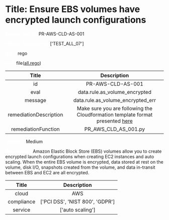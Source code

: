 



# Title: Ensure EBS volumes have encrypted launch configurations


***<font color="white">Master Test Id:</font>*** PR-AWS-CLD-AS-001

***<font color="white">Master Snapshot Id:</font>*** ['TEST_ALL_07']

***<font color="white">type:</font>*** rego

***<font color="white">rule:</font>*** file([all.rego])  
  
  
  
  

|Title|Description|
| :---: | :---: |
|id|PR-AWS-CLD-AS-001|
|eval|data.rule.as_volume_encrypted|
|message|data.rule.as_volume_encrypted_err|
|remediationDescription|Make sure you are following the Cloudformation template format presented <a href='https://docs.aws.amazon.com/AWSCloudFormation/latest/UserGuide/aws-properties-as-launchconfig-blockdev-template.html#cfn-as-launchconfig-blockdev-template-encrypted' target='_blank'>here</a>|
|remediationFunction|PR_AWS_CLD_AS_001.py|


***<font color="white">Severity:</font>*** Medium

***<font color="white">Description:</font>*** Amazon Elastic Block Store (EBS) volumes allow you to create encrypted launch configurations when creating EC2 instances and auto scaling. When the entire EBS volume is encrypted, data stored at rest on the volume, disk I/O, snapshots created from the volume, and data in-transit between EBS and EC2 are all encrypted.  
  
  

|Title|Description|
| :---: | :---: |
|cloud|AWS|
|compliance|['PCI DSS', 'NIST 800', 'GDPR']|
|service|['auto scaling']|



[all.rego]: https://github.com/prancer-io/prancer-compliance-test/tree/master/aws/cloud/all.rego

